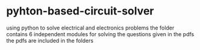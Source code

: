 # pyhton-based-circuit-solver
using python to solve electrical and electronics problems 
the folder contains 6 independent modules for solving the questions given in the pdfs
the pdfs are included in the folders
